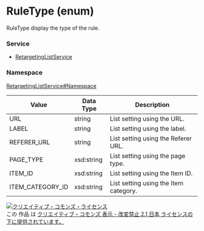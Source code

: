 # RuleType (enum)
RuleType display the type of the rule.

### Service
+ [RetargetingListService](../../services/RetargetingListService.md)

### Namespace
[RetargetingListService#Namespace](../../services/RetargetingListService.md#namespace)

| Value | Data Type | Description | 
|---|---|---|
| URL| string| List setting using the URL. |
| LABEL| string| List setting using the label. |
| REFERER_URL| string| List setting using the Referer URL. |
| PAGE_TYPE | xsd:string| List setting using the page type. |
| ITEM_ID | xsd:string| List setting using the Item ID. |
| ITEM_CATEGORY_ID | xsd:string| List setting using the Item category. |

<a rel="license" href="http://creativecommons.org/licenses/by-nd/2.1/jp/"><img alt="クリエイティブ・コモンズ・ライセンス" style="border-width:0" src="https://i.creativecommons.org/l/by-nd/2.1/jp/88x31.png" /></a><br />この 作品 は <a rel="license" href="http://creativecommons.org/licenses/by-nd/2.1/jp/">クリエイティブ・コモンズ 表示 - 改変禁止 2.1 日本 ライセンスの下に提供されています。</a>

